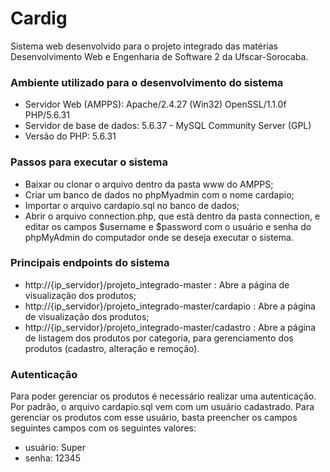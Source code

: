 # Cardig

Sistema web desenvolvido para o projeto integrado das matérias Desenvolvimento Web e Engenharia de Software 2 da Ufscar-Sorocaba.

### Ambiente utilizado para o desenvolvimento do sistema
* Servidor Web (AMPPS): Apache/2.4.27 (Win32) OpenSSL/1.1.0f PHP/5.6.31
* Servidor de base de dados: 5.6.37 - MySQL Community Server (GPL)
* Versão do PHP: 5.6.31

### Passos para executar o sistema
* Baixar ou clonar o arquivo dentro da pasta www do AMPPS;
* Criar um banco de dados no phpMyadmin com o nome cardapio;
* Importar o arquivo cardapio.sql no banco de dados;
* Abrir o arquivo connection.php, que está dentro da pasta connection, e editar os campos $username e $password com o usuário e senha do phpMyAdmin do computador onde se deseja executar o sistema.

### Principais endpoints do sistema
* http://{ip_servidor}/projeto_integrado-master : Abre a página de visualização dos produtos;
* http://{ip_servidor}/projeto_integrado-master/cardapio : Abre a página de visualização dos produtos;
* http://{ip_servidor}/projeto_integrado-master/cadastro : Abre a página de listagem dos produtos por categoria, para gerenciamento dos produtos (cadastro, alteração e remoção).

### Autenticação
Para poder gerenciar os produtos é necessário realizar uma autenticação. Por padrão, o arquivo cardapio.sql vem com um usuário cadastrado. Para gerenciar os produtos com esse usuário, basta preencher os campos seguintes campos com os seguintes valores:
* usuário: Super
* senha: 12345
